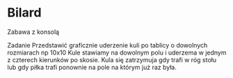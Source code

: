 # Bilard
Zabawa z konsolą

Zadanie
Przedstawić graficznie uderzenie kuli po tablicy o dowolnych rozmiarach np 10x10
Kule stawiamy na dowolnym polu i uderzema w jednym z czterech kierunków po skosie.
Kula się zatrzymuja gdy trafi w róg stołu lub gdy piłka trafi ponownie na pole na którym już raz była.
